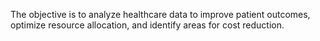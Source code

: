 The objective is to analyze healthcare data to improve patient outcomes, optimize resource allocation, and identify areas for cost reduction.
